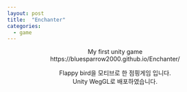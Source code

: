 ```yaml
---
layout: post
title:  "Enchanter"
categories:
  - game
---
```


<p align="center">
  My first unity game
  <br/>
  https://bluesparrow2000.github.io/Enchanter/
</p>


<p align="center">
  
</p>



<p align="center">
  Flappy bird을 모티브로 한 점핑게임 입니다.
  <br/>
  Unity WegGL로 배포하였습니다. 
</p>
